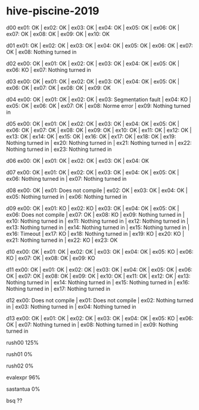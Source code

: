# hive-piscine-2019

d00 ex01: OK | ex02: OK | ex03: OK | ex04: OK | ex05: OK | ex06: OK | ex07: OK | ex08: OK | ex09: OK | ex10: OK

d01 ex01: OK | ex02: OK | ex03: OK | ex04: OK | ex05: OK | ex06: OK | ex07: OK | ex08: Nothing turned in

d02 ex00: OK | ex01: OK | ex02: OK | ex03: OK | ex04: OK | ex05: OK | ex06: KO | ex07: Nothing turned in

d03 ex00: OK | ex01: OK | ex02: OK | ex03: OK | ex04: OK | ex05: OK | ex06: OK | ex07: OK | ex08: OK | ex09: OK

d04 ex00: OK | ex01: OK | ex02: OK | ex03: Segmentation fault | ex04: KO | ex05: OK | ex06: OK | ex07: OK | ex08: Norme error | ex09: Nothing turned in

d05 ex00: OK | ex01: OK | ex02: OK | ex03: OK | ex04: OK | ex05: OK | ex06: OK | ex07: OK | ex08: OK | ex09: OK | ex10: OK | ex11: OK | ex12: OK | ex13: OK | ex14: OK | ex15: OK | ex16: OK | ex17: OK | ex18: OK | ex19: Nothing turned in | ex20: Nothing turned in | ex21: Nothing turned in | ex22: Nothing turned in | ex23: Nothing turned in

d06 ex00: OK | ex01: OK | ex02: OK | ex03: OK | ex04: OK

d07 ex00: OK | ex01: OK | ex02: OK | ex03: OK | ex04: OK | ex05: OK | ex06: Nothing turned in | ex07: Nothing turned in

d08 ex00: OK | ex01: Does not compile | ex02: OK | ex03: OK | ex04: OK | ex05: Nothing turned in | ex06: Nothing turned in

d09 ex00: OK | ex01: KO | ex02: KO | ex03: OK | ex04: OK | ex05: OK | ex06: Does not compile | ex07: OK | ex08: KO | ex09: Nothing turned in | ex10: Nothing turned in | ex11: Nothing turned in | ex12: Nothing turned in | ex13: Nothing turned in | ex14: Nothing turned in | ex15: Nothing turned in | ex16: Timeout | ex17: KO | ex18: Nothing turned in | ex19: KO | ex20: KO | ex21: Nothing turned in | ex22: KO | ex23: OK

d10 ex00: OK | ex01: OK | ex02: OK | ex03: OK | ex04: OK | ex05: KO | ex06: KO | ex07: OK | ex08: OK | ex09: KO

d11 ex00: OK | ex01: OK | ex02: OK | ex03: OK | ex04: OK | ex05: OK | ex06: OK | ex07: OK | ex08: OK | ex09: OK | ex10: OK | ex11: OK | ex12: OK | ex13: Nothing turned in | ex14: Nothing turned in | ex15: Nothing turned in | ex16: Nothing turned in | ex17: Nothing turned in

d12 ex00: Does not compile | ex01: Does not compile | ex02: Nothing turned in | ex03: Nothing turned in | ex04: Nothing turned in

d13 ex00: OK | ex01: OK | ex02: OK | ex03: OK | ex04: OK | ex05: KO | ex06: OK | ex07: Nothing turned in | ex08: Nothing turned in | ex09: Nothing turned in

rush00 125%

rush01 0%

rush02 0%

evalexpr 96%

sastantua 0%

bsq ??